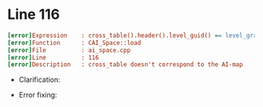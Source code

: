 # Line 116

```ini
[error]Expression    : cross_table().header().level_guid() == level_graph().header().guid()
[error]Function      : CAI_Space::load
[error]File          : ai_space.cpp
[error]Line          : 116
[error]Description   : cross_table doesn't correspond to the AI-map
```

- Clarification:

- Error fixing:
